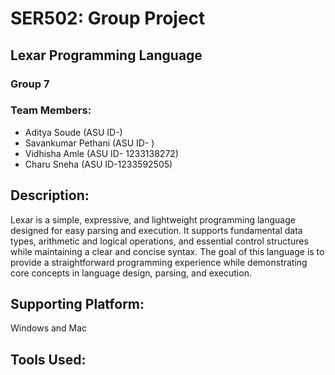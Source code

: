 # SER502: Group Project

## Lexar Programming Language

### Group 7

### Team Members: 
* Aditya Soude (ASU ID-)
* Savankumar Pethani (ASU ID- )
* Vidhisha Amle (ASU ID- 1233138272)
* Charu Sneha (ASU ID-1233592505)

## Description:
Lexar is a simple, expressive, and lightweight programming language designed for easy parsing and execution. It supports fundamental data types, arithmetic and logical operations, and essential control structures while maintaining a clear and concise syntax. The goal of this language is to provide a straightforward programming experience while demonstrating core concepts in language design, parsing, and execution.

## Supporting Platform:
Windows and Mac

## Tools Used:




